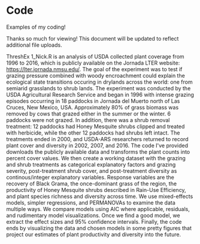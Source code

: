 # Code
Examples of my coding!

Thanks so much for viewing! This document will be updated to reflect additional file uploads.

ThreshEx 1_Nick.R is an analysis of USDA collected plant coverage from 1996 to 2016, which is publicly available on the Jornada LTER website: https://lter.jornada.nmsu.edu/. The goal of the experiment was to test if grazing pressure combined with woody encroachment could explain the ecological state transitions occuring in drylands across the world: one from semiarid grasslands to shrub lands. The experiment was conducted by the USDA Agricultural Research Service and began in 1996 with intense grazing episodes occurring in 18 paddocks in Jornada del Muerto north of Las Cruces, New Mexico, USA. Approximately 80% of grass biomass was removed by cows that grazed either in the summer or the winter. 6 paddocks were not grazed. In addition, there was a shrub removal treatment: 12 paddocks had Honey Mesquite shrubs clipped and treated with herbicide, while the other 12 paddocks had shrubs left intact. The treatments ended in 2000, and USDA-ARS researchers returned to record plant cover and diversity in 2002, 2007, and 2016. The code I've provided downloads the publicly available data and transforms the plant counts into percent cover values. We then create a working dataset with the grazing and shrub treatments as categorical explanatory factors and grazing severity, post-treatment shrub cover, and post-treatment diversity as continous/integer explanatory variables. Response variables are the recovery of Black Grama, the once-dominant grass of the region, the productivity of Honey Mesquite shrubs described in Rain-Use Efficiency, and plant species richness and diversity across time. We use mixed-effects models, simpler regressions, and PERMANOVAs to examine the data multiple ways. We compare models using AIC where applicable, residuals, and rudimentary model visualizations. Once we find a good model, we extract the effect sizes and 95% confidence intervals. Finally, the code ends by visualizing the data and chosen models in some pretty figures that project our estimates of plant productivity and diversity into the future.
